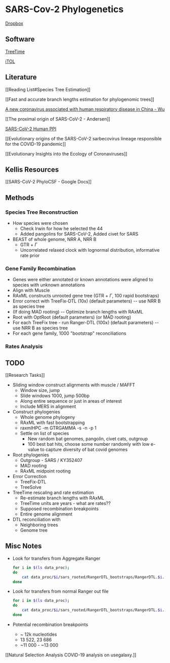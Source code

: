# SARS-Cov-2 Phylogenetics

[Dropbox](https://www.dropbox.com/sh/pffc8guf9uvb4ox/AACiWBY9YgaFyRTbOgUXGdkLa?dl=0)

## Software

[TreeTime](https://github.com/neherlab/treetime)

[iTOL](https://itol.embl.de/upload.cgi)

## Literature

[[Reading List#Species Tree Estimation]]

[[Fast and accurate branch lengths estimation for phylogenomic trees]]

[A new coronavirus associated with human respiratory disease in China - Wu](https://pubmed.ncbi.nlm.nih.gov/32015508/)

[[The proximal origin of SARS-CoV-2 - Andersen]]

[SARS-CoV-2 Human PPI](2020.03.22.002386v1.full)

[[Evolutionary origins of the SARS-CoV-2 sarbecovirus lineage responsible for the COVID-19 pandemic]]

[[Evolutionary Insights into the Ecology of Coronaviruses]]

## Kellis Resources

[[SARS-CoV-2 PhyloCSF - Google Docs]]

## Methods

### Species Tree Reconstruction
- How species were chosen
    - Check Irwin for how he selected the 44
    - Added pangolins for SARS-CoV-2, Added civet for SARS
- BEAST of whole genome, NRR A, NRR B
    - GTR + $\Gamma$
    - Uncorrelated relaxed clock with lognormal distribution, informative rate prior

### Gene Family Recombination
- Genes were either annotated or known annotations were aligned to species with unknown annotations
- Align with Muscle
- RAxML constructs unrooted gene tree (GTR + $\Gamma$, 100 rapid bootstraps)
- Error correct with TreeFix-DTL (10x) (default parameters) -- use NRR B as species tree
- (If doing MAD rooting) -- Optimize branch lengths with RAxML
- Root with OptRoot (default parameters) (or MAD rooting)
- For each TreeFix tree - run Ranger-DTL (100x) (default parameters) -- use NRR B as species tree
- For each gene family, 1000 "bootstrap" reconciliations

### Rates Analysis

## TODO
[[Research Tasks]]

- Sliding window construct alignments with muscle / MAFFT
    - Window size, jump
    - Slide windows 1000, jump 500bp
    - Along entire sequence or just in areas of interest
    - Include MERS in alignment
- Construct phylogenies
    - Whole genome phylogeny
    - RAxML with fast bootstrapping
    - raxmlHPC -m GTRGAMMA -s <codonalignment> -n <outputfile> -p 1
    - Settle on list of species
        - New random bat genomes, pangolin, civet cats, outgroup
        - 100 best bat hits, choose some number randomly with low e-value to capture diversity of bat covid genomes
- Root phylogenies
    - Outgroup - SARS / KY352407
    - MAD rooting
    - RAxML midpoint rooting
- Error Correction
    - TreeFix-DTL
    - TreeSolve
- TreeTime rescaling and rate estimation
    - Re-estimate branch lengths with RAxML
    - TreeTime units are years - what are rates??
    - Supposed recombination breakpoints
    - Entire genome alignment
- DTL reconciliation with
    - Neighboring trees
    - Genome tree

## Misc Notes
    
- Look for transfers from Aggregate Ranger

    ```bash
    for i in $(ls data_proc);
    do
    	cat data_proc/$i/sars_rooted/RangerDTL_bootstraps/RangerDTL.$i.sars_rooted.speciesReconciliation.agg | sed -n 's/^.*\(Transfers = [[:digit:]]*\).*mapping --> \(n[[:digit:]]*\), .*recipient --> \(n.*\),.*$/\2 --> \3 [\1]/p';
    done
    ```

- Look for transfers from normal Ranger out file

    ```bash
    for i in $(ls data_proc);
    do
    	cat data_proc/$i/sars_rooted/RangerDTL_bootstraps/RangerDTL.$i.sars_rooted.speciesReconciliation.out.boot* | sed -n 's/^.*\(m49\).*Transfer.*Recipient\( --> .*\).*$/\1 \2/p';
    done
    ```


- Potential recombination breakpoints
    - ~ 12k nucleotides
    - 13 522, 23 686
    - ~11 000 - ~13 000

[[Natural Selection Analysis   COVID-19 analysis on usegalaxy.]]